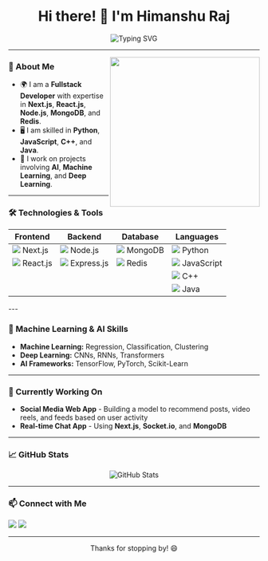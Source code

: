 <h1 align="center">
  Hi there! 👋 I'm Himanshu Raj
</h1>

<p align="center">
  <img src="https://readme-typing-svg.herokuapp.com?font=Roboto&size=28&color=0E6EB8&center=true&vCenter=true&width=500&height=50&lines=Fullstack+Developer;AI+Enthusiast;Machine+Learning+Practitioner;Open+Source+Contributor" alt="Typing SVG" />
</p>

---

<img align="right" src="https://github.com/HimanshuRaj-GitHub/HimanshuRaj-GitHub/assets/developer.gif" width="300"/>

### 🚀 About Me

- 🌍 I am a **Fullstack Developer** with expertise in **Next.js**, **React.js**, **Node.js**, **MongoDB**, and **Redis**.
- 🖥️ I am skilled in **Python**, **JavaScript**, **C++**, and **Java**.
- 🤖 I work on projects involving **AI**, **Machine Learning**, and **Deep Learning**.

---
<p align="center">
  
  ### 🛠️ Technologies & Tools
</p>
<div align="center">

| **Frontend** | **Backend** | **Database**  | **Languages** |
|--------------|-------------|--------------|---------------|
| <img src="https://img.icons8.com/color/48/nextjs.png"/> Next.js | <img src="https://img.icons8.com/color/48/nodejs.png"/> Node.js | <img src="https://img.icons8.com/color/48/mongodb.png"/> MongoDB | <img src="https://img.icons8.com/color/48/python.png"/> Python |
| <img src="https://img.icons8.com/color/48/react-native.png"/> React.js | <img src="https://img.icons8.com/color/48/express.png"/> Express.js | <img src="https://img.icons8.com/color/48/redis.png"/> Redis | <img src="https://img.icons8.com/color/48/javascript.png"/> JavaScript |
| | | |  <img src="https://cdn-icons-png.flaticon.com/512/6132/6132222.png"/> C++ |
| | | |  <img src="https://img.icons8.com/color/48/java-coffee-cup-logo.png"/> Java |

</div>
---

### 🧠 Machine Learning & AI Skills

- **Machine Learning:** Regression, Classification, Clustering
- **Deep Learning:** CNNs, RNNs, Transformers
- **AI Frameworks:** TensorFlow, PyTorch, Scikit-Learn

---

### 🌱 Currently Working On

- **Social Media Web App** - Building a model to recommend posts, video reels, and feeds based on user activity
- **Real-time Chat App** - Using **Next.js**, **Socket.io**, and **MongoDB**

---

### 📈 GitHub Stats

<p align="center">
  <img src="https://github-readme-stats.vercel.app/api?username=HimanshuRaj11&show_icons=true&theme=radical" alt="GitHub Stats" />
</p>

---

### 📫 Connect with Me

[<img src="https://img.shields.io/badge/LinkedIn-Himanshu%20Raj-blue?logo=linkedin">]([https://www.linkedin.com/in/your-profile](https://www.linkedin.com/in/himanshu-raj-yadav-37b185252)) [<img src="https://img.shields.io/badge/Email-himanshurajyadav11%40gmail.com-red?logo=gmail">](mailto:himanshurajyadav11@gmail.com)

---

<p align="center">Thanks for stopping by! 😄</p>
